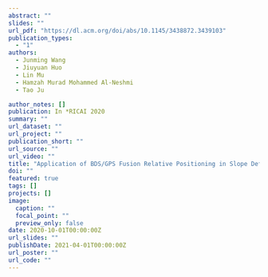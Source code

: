 ```yaml
---
abstract: ""
slides: ""
url_pdf: "https://dl.acm.org/doi/abs/10.1145/3438872.3439103"
publication_types:
  - "1"
authors:
  - Junming Wang
  - Jiuyuan Huo
  - Lin Mu
  - Hamzah Murad Mohammed Al-Neshmi
  - Tao Ju

author_notes: []
publication: In *RICAI 2020 
summary: ""
url_dataset: ""
url_project: ""
publication_short: ""
url_source: ""
url_video: ""
title: "Application of BDS/GPS Fusion Relative Positioning in Slope Deformation Monitoring"
doi: ""
featured: true
tags: []
projects: []
image:
  caption: ""
  focal_point: ""
  preview_only: false
date: 2020-10-01T00:00:00Z
url_slides: ""
publishDate: 2021-04-01T00:00:00Z
url_poster: ""
url_code: ""
---
```

